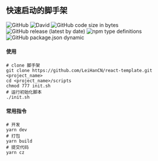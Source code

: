 ## 快速启动的脚手架
![GitHub](https://img.shields.io/github/license/leihancn/react-template)
![David](https://img.shields.io/david/leihancn/react-template)
![GitHub code size in bytes](https://img.shields.io/github/languages/code-size/leihancn/react-template)
![GitHub release (latest by date)](https://img.shields.io/github/v/release/leihancn/react-template)
![npm type definitions](https://img.shields.io/npm/types/typescript)
![GitHub package.json dynamic](https://img.shields.io/github/package-json/keywords/leihancn/react-template/parcel)

#### 使用

```shell
# clone 脚手架
git clone https://github.com/LeiHanCN/react-template.git <project_name>
cd <project_name>/scripts
chmod 777 init.sh
# 运行初始化脚本
./init.sh
```

#### 常用指令

```shell
# 开发
yarn dev
# 打包
yarn build
# 提交代码
yarn cz
```

